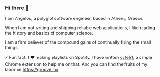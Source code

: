 ### Hi there 👋

I am Angelos, a polyglot software engineer, based in Athens, Greece. 

When I am not writing and shipping reliable web applications, I like reading the history and basics of computer science. 

I am a firm believer of the compound gains of continually fixing the small things. 

⚡ Fun fact: I ♥ making playlists on Spotify. I have written [cafe51](https://chrome.google.com/webstore/detail/cafe51/kbchbhcmhbplafabgblflanjcjgokgln?), a simple Chrome extension to help me on that. And you can find the fruits of my labor on https://groove.mx

<!--
**ang3lkar/ang3lkar** is a ✨ _special_ ✨ repository because its `README.md` (this file) appears on your GitHub profile.

Here are some ideas to get you started:

- 🔭 I’m currently working on ...
- 🌱 I’m currently learning ...
- 👯 I’m looking to collaborate on ...
- 🤔 I’m looking for help with ...
- 💬 Ask me about ...
- 📫 How to reach me: ...
- 😄 Pronouns: ...
-->
